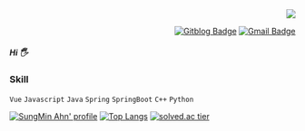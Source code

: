 <div align=right>
  <a href="https://hits.seeyoufarm.com"/><img src="https://hits.seeyoufarm.com/api/count/incr/badge.svg?url=https%3A%2F%2Fgithub.com%2Fasm9677"/></a>

  [![Gitblog Badge](http://img.shields.io/badge/-GitBlog-black?style=flat-square&logo=github&link=https://asm9677.github.io/)](https://asm9677.github.io/)
  [![Gmail Badge](https://img.shields.io/badge/-Gmail-d14836?style=flat-square&logo=Gmail&logoColor=white&link=mailto:dkstjdals960925@gmail.com)](mailto:asm9677@gmail.com)

</div>

##### Hi 🖐
### Skill
`Vue` `Javascript` `Java` `Spring` `SpringBoot` `C++` `Python` 



[![SungMin Ahn' profile](https://github-readme-stats.vercel.app/api?username=asm9677)](https://github.com/asm9677)
[![Top Langs](https://github-readme-stats.vercel.app/api/top-langs/?username=asm9677&layout=compact)](https://github.com/asm9677)
[![solved.ac tier](http://mazassumnida.wtf/api/generate_badge?boj=asm9677)](https://solved.ac/asm9677)







<!--
**asm9677/asm9677** is a ✨ _special_ ✨ repository because its `README.md` (this file) appears on your GitHub profile.

Here are some ideas to get you started:

- 🔭 I’m currently working on ...
- 🌱 I’m currently learning ...
- 👯 I’m looking to collaborate on ...
- 🤔 I’m looking for help with ...
- 💬 Ask me about ...
- 📫 How to reach me: ...
- 😄 Pronouns: ...
- ⚡ Fun fact: ...
-->

